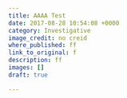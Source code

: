 ```yaml
---
title: AAAA Test
date: 2017-08-28 10:54:08 +0000
category: Investigative
image_credit: no creid
where_published: ff
link_to_original: f
description: ff
images: []
draft: true

---
```

